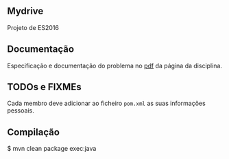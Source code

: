 

## Mydrive

Projeto de ES2016

## Documentação

Especificação e documentação do problema no [pdf](https://fenix.tecnico.ulisboa.pt/downloadFile/1970943312268892/es16p0.pdf) da página da disciplina.

## TODOs e FIXMEs

Cada membro deve adicionar ao ficheiro `pom.xml` as suas informações pessoais.

## Compilação

  $ mvn clean package exec:java

